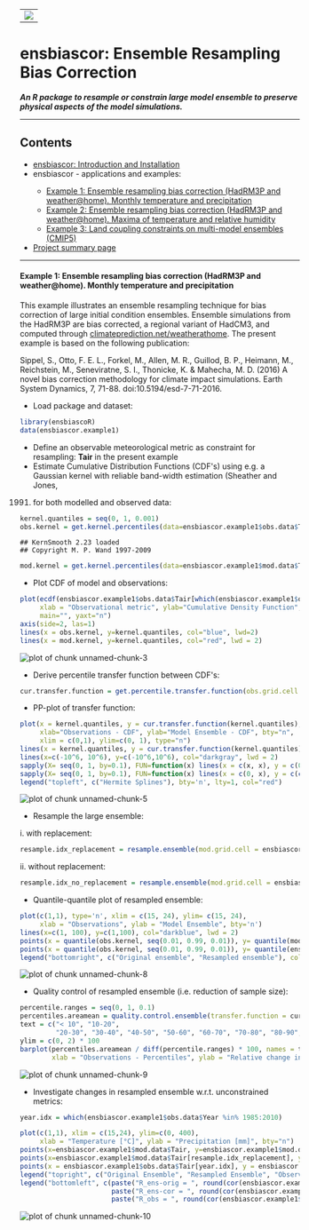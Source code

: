 <!-- R-Forge Logo -->


<table border="0" width="100%" cellspacing="0" cellpadding="0">
<tr>
<td>
<img src="logo.png" />
</td> 
</tr>
</table>

<!-- get project title  -->
<!-- own website starts here, the following may be changed as you like -->

<h1>ensbiascor: Ensemble Resampling Bias Correction</h1>
<em><p><strong>An R package to resample or constrain large model ensemble to preserve physical aspects of the model simulations.
</strong> </p></em>

<!-- menu -->
<hr>
<h2>Contents</h2>
<ul>
  <li><a href="index.html">ensbiascor: Introduction and Installation</a></li> 
	<li>ensbiascor - applications and examples:</li>
	<ul>
		<li><a href="Sippel_etal_2016_ESD_example.html">Example 1: Ensemble resampling bias correction (HadRM3P and weather@home). Monthly temperature and precipitation</a></li>
		<li><a href="Sippel_etal_2016_BAMS_example.html">Example 2: Ensemble resampling bias correction (HadRM3P and weather@home). Maxima of temperature and relative humidity</a></li>
		<li><a href="Sippel_etal_2017_land_coupling_example.html">Example 3: Land coupling constraints on multi-model ensembles (CMIP5)</a></li>
	</ul>
	<li><a href="http://r-forge.r-project.org/projects/ensbiascor/">Project summary page</a></li>
</ul>
<hr>
<!-- end of menu -->


#### Example 1: Ensemble resampling bias correction (HadRM3P and weather@home). Monthly temperature and precipitation

This example illustrates an ensemble resampling technique for bias correction of large initial condition ensembles. Ensemble simulations from the HadRM3P are bias corrected, a regional variant of HadCM3, and computed through <a href="http://climateprediction.net/weatherathome/"> climateprediction.net/weatherathome</a>. 
The present example is based on the following publication:

Sippel, S., Otto, F. E. L., Forkel, M., Allen, M. R., Guillod, B. P., Heimann, M., Reichstein, M., Seneviratne, S. I., Thonicke, K. & Mahecha, M. D. (2016) A novel bias correction methodology for climate impact simulations. Earth System Dynamics, 7, 71-88. doi:10.5194/esd-7-71-2016.

- Load package and dataset:

```r
library(ensbiascoR)
data(ensbiascor.example1)
```
- Define an observable meteorological metric as constraint for resampling: **Tair** in the present example
- Estimate Cumulative Distribution Functions (CDF's) using e.g. a Gaussian kernel with reliable band-width estimation (Sheather and Jones, 
1991) for both modelled and observed data:

```r
kernel.quantiles = seq(0, 1, 0.001)
obs.kernel = get.kernel.percentiles(data=ensbiascor.example1$obs.data$Tair[which(ensbiascor.example1$obs.data$Year %in% 1985:2010)], kernel.quantiles = kernel.quantiles)
```

```
## KernSmooth 2.23 loaded
## Copyright M. P. Wand 1997-2009
```

```r
mod.kernel = get.kernel.percentiles(data=ensbiascor.example1$mod.data$Tair, kernel.quantiles = kernel.quantiles)
```

- Plot CDF of model and observations:

```r
plot(ecdf(ensbiascor.example1$obs.data$Tair[which(ensbiascor.example1$obs.data$Year %in% 1985:2010)]), bty='n', 
     xlab = "Observational metric", ylab="Cumulative Density Function", xlim=c(14,25), 
     main="", yaxt="n")
axis(side=2, las=1)
lines(x = obs.kernel, y=kernel.quantiles, col="blue", lwd=2)
lines(x = mod.kernel, y=kernel.quantiles, col="red", lwd = 2)
```

![plot of chunk unnamed-chunk-3](figure/unnamed-chunk-3-1.png) 

- Derive percentile transfer function between CDF's:

```r
cur.transfer.function = get.percentile.transfer.function(obs.grid.cell = ensbiascor.example1$obs.data$Tair, mod.grid.cell = ensbiascor.example1$mod.data$Tair)
```

- PP-plot of transfer function:

```r
plot(x = kernel.quantiles, y = cur.transfer.function(kernel.quantiles), 
     xlab="Observations - CDF", ylab="Model Ensemble - CDF", bty="n",
     xlim = c(0,1), ylim=c(0, 1), type="n")
lines(x = kernel.quantiles, y = cur.transfer.function(kernel.quantiles), col="red")
lines(x=c(-10^6, 10^6), y=c(-10^6,10^6), col="darkgray", lwd = 2)
sapply(X= seq(0, 1, by=0.1), FUN=function(x) lines(x = c(x, x), y = c(0, cur.transfer.function(x)), lty=2, col="black"))
sapply(X= seq(0, 1, by=0.1), FUN=function(x) lines(x = c(0, x), y = c(cur.transfer.function(x), cur.transfer.function(x)), lty = 2, col="black"))
legend("topleft", c("Hermite Splines"), bty='n', lty=1, col="red")
```

![plot of chunk unnamed-chunk-5](figure/unnamed-chunk-5-1.png) 

- Resample the large ensemble:

i. with replacement:

```r
resample.idx_replacement = resample.ensemble(mod.grid.cell = ensbiascor.example1$mod.data$Tair, transfer.function= cur.transfer.function, replacement = T, sample.size=10000)
```
ii. without replacement:

```r
resample.idx_no_replacement = resample.ensemble(mod.grid.cell = ensbiascor.example1$mod.data$Tair, transfer.function= cur.transfer.function, replacement = F, sample.size=1000, search.radius = 0.5)
```

- Quantile-quantile plot of resampled ensemble:

```r
plot(c(1,1), type='n', xlim = c(15, 24), ylim= c(15, 24),
     xlab = "Observations", ylab = "Model Ensemble", bty='n')
lines(x=c(1, 100), y=c(1,100), col="darkblue", lwd = 2)
points(x = quantile(obs.kernel, seq(0.01, 0.99, 0.01)), y= quantile(mod.kernel, seq(0.01, 0.99, 0.01)), col="red", pch = 16, cex = 0.8)
points(x = quantile(obs.kernel, seq(0.01, 0.99, 0.01)), y= quantile(ensbiascor.example1$mod.data$Tair[resample.idx_replacement], seq(0.01, 0.99, 0.01)), col="black", pch = 16, cex = 0.8)
legend("bottomright", c("Original ensemble", "Resampled ensemble"), col=c("red", "black"), bty='n', pch = 16)
```

![plot of chunk unnamed-chunk-8](figure/unnamed-chunk-8-1.png) 

- Quality control of resampled ensemble (i.e. reduction of sample size):

```r
percentile.ranges = seq(0, 1, 0.1)
percentiles.areamean = quality.control.ensemble(transfer.function = cur.transfer.function, percentile.ranges)
text = c("< 10", "10-20",       
         "20-30", "30-40", "40-50", "50-60", "60-70", "70-80", "80-90", "> 90")
ylim = c(0, 2) * 100
barplot(percentiles.areamean / diff(percentile.ranges) * 100, names = text, ylim = ylim,
        xlab = "Observations - Percentiles", ylab = "Relative change in sample size [%]")
```

![plot of chunk unnamed-chunk-9](figure/unnamed-chunk-9-1.png) 

- Investigate changes in resampled ensemble w.r.t. unconstrained metrics:

```r
year.idx = which(ensbiascor.example1$obs.data$Year %in% 1985:2010)

plot(c(1,1), xlim = c(15,24), ylim=c(0, 400),
     xlab = "Temperature [°C]", ylab = "Precipitation [mm]", bty="n")
points(x=ensbiascor.example1$mod.data$Tair, y=ensbiascor.example1$mod.data$Precip, col = "darkred", pch = 16, cex = 0.5)
points(x=ensbiascor.example1$mod.data$Tair[resample.idx_replacement], y=ensbiascor.example1$mod.data$Precip[resample.idx_replacement], col = "darkblue", pch=16, cex = 0.5)
points(x = ensbiascor.example1$obs.data$Tair[year.idx], y = ensbiascor.example1$obs.data$Precip[year.idx], col = "black", pch = 16, cex = 1)
legend("topright", c("Original Ensemble", "Resampled Ensemble", "Observations"), pch = 16, col=c("darkred", "darkblue", "black"), bty='n')
legend("bottomleft", c(paste("R_ens-orig = ", round(cor(ensbiascor.example1$mod.data$Tair, ensbiascor.example1$mod.data$Precip), 2), sep=""),
                       paste("R_ens-cor = ", round(cor(ensbiascor.example1$mod.data$Tair[resample.idx_replacement], ensbiascor.example1$mod.data$Precip[resample.idx_replacement]), 2), sep=""),
                       paste("R_obs = ", round(cor(ensbiascor.example1$obs.data$Tair[year.idx], ensbiascor.example1$obs.data$Precip[year.idx]), 2), sep="")), text.col=c("darkred", "darkblue", "black"), bty="n")
```

![plot of chunk unnamed-chunk-10](figure/unnamed-chunk-10-1.png) 








